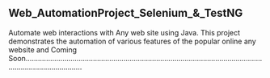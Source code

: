 ## Web_AutomationProject_Selenium_&_TestNG
Automate web interactions with Any web site using Java. This project demonstrates the automation of various features of the popular online  any website and Coming Soon........................................................................................................................................................
